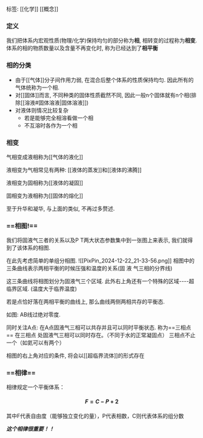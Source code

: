 标签: [[化学]] [[概念]]
### 定义

我们把体系内宏观性质(物理/化学)保持均匀的部分称为**相**, 相转变的过程称为**相变**. 体系的相的物质数量以及含量不再变化时, 称为已经达到了**相平衡**

### 相的分类
+ 由于[[气体]]分子间作用力弱, 在混合后整个体系的性质保持均匀. 因此所有的气体统称为一个相.
+ 对[[固体]]而言, 不同种类的固体性质截然不同, 因此一般n个固体就有n个相(排除[[溶液#固体溶液|固体溶液]])
+ 对液体则情况比较复杂
	+ 若是能够完全相溶看做一个相
	+ 不互溶时各作为一个相

### 相变

气相变成液相称为[[气体的液化]]

液相变为气相常见有两种: [[液体的蒸发]]和[[液体的沸腾]]

液相变为固相称为[[液体的凝固]]

固相变为液相称为[[固体的熔化]]

至于升华和凝华, 与上面的类似, 不再过多赘述. 

### ==相图!== 

我们将固液气三者的关系以及P T两大状态参数集中到一张图上来表示, 我们就得到了该体系的相图. 

在此先考虑简单的单组分相图. 
![[PixPin_2024-12-22_21-33-56.png]]
相图中的三条曲线表示两相平衡的时候压强和温度的关系(固 液 气三相的分界线)

这三条曲线将相图划分为固液气三个区域. 此外右上角还有一个特殊的区域----超临界区域. (温度大于临界温度) 

若是点恰好落在两相平衡的曲线上, 那么曲线两侧两相共存的平衡态. 

如图: AB线过绝对零度. 

同时关注A点: 在A点固液气三相可以共存并且可以同时平衡状态. 称为==三相点==
在三相点 处固液气三相可以同时存在。（不同于水的正常凝固点）
三相点不止一个（如氦可以有两个）

相图的右上角对应的条件, 将会以[[超临界流体]]的形式存在 
### ==相律==
相律规定一个平衡体系：
#### $$F=C-P+2$$

其中F代表自由度（能够独立变化的量），P代表相数，C则代表体系的组分数

***这个相律很重要！！***